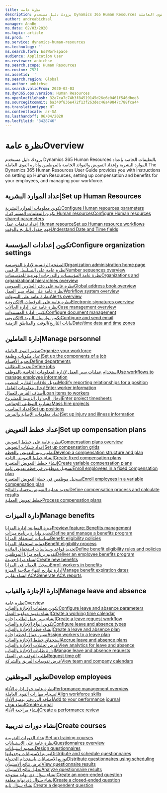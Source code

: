 ```yaml
---
title: نظرة عامة
description: يزودك دليل مستخدم Dynamics 365 Human Resources بالتعليمات الخاصة بإعداد الموارد البشرية وإعداد التعويض والفوائد الخاصة بالموظفين وإدارة القوى العاملة.
author: andreabichsel
manager: AnnBe
ms.date: 02/03/2020
ms.topic: article
ms.prod: ''
ms.service: dynamics-human-resources
ms.technology: ''
ms.search.form: EssWorkspace
audience: Application User
ms.reviewer: anbichse
ms.search.scope: Human Resources
ms.custom: 7521
ms.assetid: ''
ms.search.region: Global
ms.author: anbichse
ms.search.validFrom: 2020-02-03
ms.dyn365.ops.version: Human Resources
ms.openlocfilehash: 32a7ca7c74b3f84519145d26c6e0461f546dbee3
ms.sourcegitcommit: ba340f836e472f13f263dec46a49847c788fca44
ms.translationtype: HT
ms.contentlocale: ar-SA
ms.lasthandoff: 06/04/2020
ms.locfileid: "3428746"
---
```

# <a name="overview"></a><span data-ttu-id="a0047-103">نظرة عامة</span><span class="sxs-lookup"><span data-stu-id="a0047-103">Overview</span></span>

<span data-ttu-id="a0047-104">يزودك دليل مستخدم Dynamics 365 Human Resources بالتعليمات الخاصة بإعداد الموارد البشرية وإعداد التعويض والفوائد الخاصة بالموظفين وإدارة القوى العاملة.</span><span class="sxs-lookup"><span data-stu-id="a0047-104">The Dynamics 365 Human Resources User Guide provides you with instructions on setting up Human Resources, setting up compensation and benefits for your employees, and managing your workforce.</span></span>

## <a name="set-up-human-resources"></a><span data-ttu-id="a0047-105">إعداد الموارد البشرية</span><span class="sxs-lookup"><span data-stu-id="a0047-105">Set up Human Resources</span></span>

[<span data-ttu-id="a0047-106">تكوين معلومات الموارد البشرية</span><span class="sxs-lookup"><span data-stu-id="a0047-106">Configure Human resources parameters</span></span>](hr-setup-parameters.md)</br>
[<span data-ttu-id="a0047-107">تكوين المعلمات المشتركة لـ Human resources</span><span class="sxs-lookup"><span data-stu-id="a0047-107">Configure Human resources shared parameters</span></span>](hr-setup-shared-parameters.md)</br>
[<span data-ttu-id="a0047-108">إعداد تدفقات عمل Human resource</span><span class="sxs-lookup"><span data-stu-id="a0047-108">Set up Human resource workflows</span></span>](hr-setup-workflows.md)</br>
[<span data-ttu-id="a0047-109">فهم حقول التاريخ والوقت</span><span class="sxs-lookup"><span data-stu-id="a0047-109">Understand Date and Time fields</span></span>](hr-setup-date-time-fields.md)</br>

## <a name="configure-organization-settings"></a><span data-ttu-id="a0047-110">تكوين إعدادات المؤسسة</span><span class="sxs-lookup"><span data-stu-id="a0047-110">Configure organization settings</span></span>

[<span data-ttu-id="a0047-111">الصفحة الرئيسية لإدارة المؤسسة</span><span class="sxs-lookup"><span data-stu-id="a0047-111">Organization administration home page</span></span>](../fin-ops-core/fin-ops/organization-administration/organization-administration-home-page.md?toc=/dynamics365/human-resources/toc.json)</br>
[<span data-ttu-id="a0047-112">نظرة عامة على التسلسل الرقمي</span><span class="sxs-lookup"><span data-stu-id="a0047-112">Number sequences overview</span></span>](../fin-ops-core/fin-ops/organization-administration/number-sequence-overview.md?toc=/dynamics365/human-resources/toc.json)</br>
[<span data-ttu-id="a0047-113">نظرة عامة المؤسسات والتدرجات الهرمية للمؤسسات</span><span class="sxs-lookup"><span data-stu-id="a0047-113">Organizations and organizational hierarchies overview</span></span>](../fin-ops-core/fin-ops/organization-administration/organizations-organizational-hierarchies.md?toc=/dynamics365/human-resources/toc.json)</br>
[<span data-ttu-id="a0047-114">نظرة عامة على دفتر العناوين العمومي</span><span class="sxs-lookup"><span data-stu-id="a0047-114">Global address book overview</span></span>](../fin-ops-core/fin-ops/organization-administration/overview-global-address-book.md?toc=/dynamics365/human-resources/toc.json)</br>
[<span data-ttu-id="a0047-115">نظرة عامة على نظام سير العمل</span><span class="sxs-lookup"><span data-stu-id="a0047-115">Workflow system overview</span></span>](../fin-ops-core/fin-ops/organization-administration/overview-workflow-system.md?toc=/dynamics365/human-resources/toc.json)</br>
[<span data-ttu-id="a0047-116">نظرة عامة على التنبيهات</span><span class="sxs-lookup"><span data-stu-id="a0047-116">Alerts overview</span></span>](../fin-ops-core/fin-ops/get-started/alerts-overview.md?toc=/dynamics365/human-resources/toc.json)</br>
[<span data-ttu-id="a0047-117">نظرة عامة على التوقيعات الإلكترونية</span><span class="sxs-lookup"><span data-stu-id="a0047-117">Electronic signatures overview</span></span>](../fin-ops-core/fin-ops/organization-administration/electronic-signature-overview.md?toc=/dynamics365/human-resources/toc.json)</br>
[<span data-ttu-id="a0047-118">نظرة عامة على إدارة الحالات</span><span class="sxs-lookup"><span data-stu-id="a0047-118">Case management overview</span></span>](../fin-ops-core/fin-ops/organization-administration/cases.md?toc=/dynamics365/human-resources/toc.json)</br>
[<span data-ttu-id="a0047-119">تكوين إدارة المستندات</span><span class="sxs-lookup"><span data-stu-id="a0047-119">Configure document management</span></span>](../fin-ops-core/fin-ops/organization-administration/configure-document-management.md?toc=/dynamics365/human-resources/toc.json)</br>
[<span data-ttu-id="a0047-120">تكوين وإرسال البريد الإلكتروني</span><span class="sxs-lookup"><span data-stu-id="a0047-120">Configure and send email</span></span>](../fin-ops-core/fin-ops/organization-administration/configure-email.md?toc=/dynamics365/human-resources/toc.json)</br>
[<span data-ttu-id="a0047-121">بيانات التاريخ/الوقت والمناطق الزمنية</span><span class="sxs-lookup"><span data-stu-id="a0047-121">Date/time data and time zones</span></span>](../fin-ops-core/fin-ops/organization-administration/date-time-zones.md?toc=/dynamics365/human-resources/toc.json)</br>

## <a name="manage-personnel"></a><span data-ttu-id="a0047-122">إدارة العاملين</span><span class="sxs-lookup"><span data-stu-id="a0047-122">Manage personnel</span></span>

[<span data-ttu-id="a0047-123">تنظيم القوى العاملة</span><span class="sxs-lookup"><span data-stu-id="a0047-123">Organize your workforce</span></span>](hr-personnel-departments-jobs-positions.md)</br>
[<span data-ttu-id="a0047-124">إعداد مكونات وظيفة</span><span class="sxs-lookup"><span data-stu-id="a0047-124">Set up the components of a job</span></span>](hr-personnel-jobs.md)</br>
[<span data-ttu-id="a0047-125">تحديد الأقسام</span><span class="sxs-lookup"><span data-stu-id="a0047-125">Define departments</span></span>](hr-personnel-define-departments.md)</br>
[<span data-ttu-id="a0047-126">تحديد الوظائف</span><span class="sxs-lookup"><span data-stu-id="a0047-126">Define jobs</span></span>](hr-personnel-define-jobs.md)</br>
[<span data-ttu-id="a0047-127">استخدام عمليات سير العمل لإدارة المعلومات الخاصة بالموظف</span><span class="sxs-lookup"><span data-stu-id="a0047-127">Use workflows to manage employee information</span></span>](hr-workflow-manage-employee-information.md)</br>
[<span data-ttu-id="a0047-128">تعديل علاقات التقارير لمنصب</span><span class="sxs-lookup"><span data-stu-id="a0047-128">Modify reporting relationships for a position</span></span>](hr-personnel-modify-reporting-relationships-position.md)</br>
[<span data-ttu-id="a0047-129">إدخال معلومات العامل</span><span class="sxs-lookup"><span data-stu-id="a0047-129">Enter worker information</span></span>](hr-personnel-enter-worker-information.md)</br>
[<span data-ttu-id="a0047-130">أصناف القرض للعمال</span><span class="sxs-lookup"><span data-stu-id="a0047-130">Loan items to workers</span></span>](hr-personnel-loan-item-worker.md)</br>
[<span data-ttu-id="a0047-131">إدخال الجداول الزمنية للمشروع‬</span><span class="sxs-lookup"><span data-stu-id="a0047-131">Enter project timesheets</span></span>](hr-personnel-enter-project-timesheets.md)</br>
[<span data-ttu-id="a0047-132">مشاريع التوظيف الجماعي</span><span class="sxs-lookup"><span data-stu-id="a0047-132">Mass hire projects</span></span>](hr-personnel-mass-hire-projects.md)</br>
[<span data-ttu-id="a0047-133">إعداد المناصب</span><span class="sxs-lookup"><span data-stu-id="a0047-133">Set up positions</span></span>](hr-personnel-set-up-positions.md)</br>
[<span data-ttu-id="a0047-134">إعداد معلومات الإصابة والمرض</span><span class="sxs-lookup"><span data-stu-id="a0047-134">Set up injury and illness information</span></span>](hr-personnel-set-up-injury-illness-information.md)</br>

## <a name="set-up-compensation-plans"></a><span data-ttu-id="a0047-135">إعداد خطط التعويض</span><span class="sxs-lookup"><span data-stu-id="a0047-135">Set up compensation plans</span></span>

[<span data-ttu-id="a0047-136">نظرة عامة على خطط التعويض</span><span class="sxs-lookup"><span data-stu-id="a0047-136">Compensation plans overview</span></span>](hr-compensation-overview.md)</br>
[<span data-ttu-id="a0047-137">إعداد شبكات التعويض</span><span class="sxs-lookup"><span data-stu-id="a0047-137">Set up compensation grids</span></span>](hr-compensation-grids.md)</br>
[<span data-ttu-id="a0047-138">تطوير بنية التعويض والخطة</span><span class="sxs-lookup"><span data-stu-id="a0047-138">Develop a compensation structure and plan</span></span>](hr-compensation-structure.md)</br>
[<span data-ttu-id="a0047-139">إنشاء خطط التعويض الثابتة</span><span class="sxs-lookup"><span data-stu-id="a0047-139">Create fixed compensation plans</span></span>](hr-compensation-fixed-plans.md)</br>
[<span data-ttu-id="a0047-140">إنشاء خطط التعويض المتغيرة</span><span class="sxs-lookup"><span data-stu-id="a0047-140">Create variable compensation plans</span></span>](hr-compensation-variable-plans.md)</br>
[<span data-ttu-id="a0047-141">تسجيل موظفين في خطة تعويض ثابتة</span><span class="sxs-lookup"><span data-stu-id="a0047-141">Enroll employees in a fixed compensation plan</span></span>](hr-compensation-enroll-employees-fixed.md)</br>
[<span data-ttu-id="a0047-142">تسجيل موظفين في خطة التعويض المتغيرة</span><span class="sxs-lookup"><span data-stu-id="a0047-142">Enroll employees in a variable compensation plan</span></span>](hr-compensation-enroll-employees-variable.md)</br>
[<span data-ttu-id="a0047-143">تحديد عملية التعويض وحساب النتائج</span><span class="sxs-lookup"><span data-stu-id="a0047-143">Define compensation process and calculate results</span></span>](hr-compensation-define-process.md)</br>
[<span data-ttu-id="a0047-144">خطط تعويض العملية</span><span class="sxs-lookup"><span data-stu-id="a0047-144">Process compensation plans</span></span>](hr-compensation-process.md)</br>

## <a name="manage-benefits"></a><span data-ttu-id="a0047-145">إدارة الميزات</span><span class="sxs-lookup"><span data-stu-id="a0047-145">Manage benefits</span></span>

[<span data-ttu-id="a0047-146">ميزة المعاينة: إدارة المزايا</span><span class="sxs-lookup"><span data-stu-id="a0047-146">Preview feature: Benefits management</span></span>](hr-benefits-management-overview.md)</br>
[<span data-ttu-id="a0047-147">تحديد وإدارة برنامج ميزات</span><span class="sxs-lookup"><span data-stu-id="a0047-147">Define and manage a benefits program</span></span>](hr-benefits-manage-program.md)</br>
[<span data-ttu-id="a0047-148">سياسات استحقاق المزايا</span><span class="sxs-lookup"><span data-stu-id="a0047-148">Benefit eligibility policies</span></span>](hr-benefits-eligibility-policies.md)</br>
[<span data-ttu-id="a0047-149">عملية استحقاق المزايا</span><span class="sxs-lookup"><span data-stu-id="a0047-149">Benefit eligibility process</span></span>](hr-benefits-eligibility-process.md)</br>
[<span data-ttu-id="a0047-150">تحديد قواعد وسياسات استحقاق الفائدة</span><span class="sxs-lookup"><span data-stu-id="a0047-150">Define benefit eligibility rules and policies</span></span>](hr-benefits-define-eligibility-rules.md)</br>
[<span data-ttu-id="a0047-151">تقديم برنامج مزايا الموظفين</span><span class="sxs-lookup"><span data-stu-id="a0047-151">Deliver an employee benefits program</span></span>](hr-benefits-deliver-employee-benefits-program.md)</br>
[<span data-ttu-id="a0047-152">إنشاء مزايا جديدة</span><span class="sxs-lookup"><span data-stu-id="a0047-152">Create new benefits</span></span>](hr-benefits-create.md)</br>
[<span data-ttu-id="a0047-153">تسجيل العمال في المزايا</span><span class="sxs-lookup"><span data-stu-id="a0047-153">Enroll workers in benefits</span></span>](hr-benefits-enroll-workers.md)</br>
[<span data-ttu-id="a0047-154">إدارة تواريخ انتهاء صلاحية الميزة</span><span class="sxs-lookup"><span data-stu-id="a0047-154">Manage benefit expiration dates</span></span>](hr-benefits-expiration-dates.md)</br>
[<span data-ttu-id="a0047-155">إنشاء تقارير ACA</span><span class="sxs-lookup"><span data-stu-id="a0047-155">Generate ACA reports</span></span>](hr-benefits-aca-reports.md)</br>

## <a name="manage-leave-and-absence"></a><span data-ttu-id="a0047-156">إدارة الإجازة والغياب</span><span class="sxs-lookup"><span data-stu-id="a0047-156">Manage leave and absence</span></span>

[<span data-ttu-id="a0047-157">نظرة عامة</span><span class="sxs-lookup"><span data-stu-id="a0047-157">Overview</span></span>](hr-leave-and-absence-overview.md)</br>
[<span data-ttu-id="a0047-158">تكوين معلمات الإجازة والغياب</span><span class="sxs-lookup"><span data-stu-id="a0047-158">Configure leave and absence parameters</span></span>](hr-leave-and-absence-parameters.md)</br>
[<span data-ttu-id="a0047-159">إنشاء تقويم مواعيد العمل</span><span class="sxs-lookup"><span data-stu-id="a0047-159">Create a working time calendar</span></span>](hr-leave-and-absence-working-time-calendar.md)</br>
[<span data-ttu-id="a0047-160">إنشاء سير عمل لطلب إجازة</span><span class="sxs-lookup"><span data-stu-id="a0047-160">Create a leave request workflow</span></span>](hr-leave-and-absence-workflow.md)</br>
[<span data-ttu-id="a0047-161">تكوين أنواع الإجازة والغياب</span><span class="sxs-lookup"><span data-stu-id="a0047-161">Configure leave and absence types</span></span>](hr-leave-and-absence-types.md)</br>
[<span data-ttu-id="a0047-162">إنشاء خطة الإجازة والغياب</span><span class="sxs-lookup"><span data-stu-id="a0047-162">Create a leave and absence plan</span></span>](hr-leave-and-absence-plans.md)</br>
[<span data-ttu-id="a0047-163">تعيين عمال لخطة إجازة</span><span class="sxs-lookup"><span data-stu-id="a0047-163">Assign workers to a leave plan</span></span>](hr-leave-and-absence-enroll.md)</br>
[<span data-ttu-id="a0047-164">استحقاق خطط الإجازة والغياب</span><span class="sxs-lookup"><span data-stu-id="a0047-164">Accrue leave and absence plans</span></span>](hr-leave-and-absence-accrue.md)</br>
[<span data-ttu-id="a0047-165">عرض تحليلات الإجازة والغياب</span><span class="sxs-lookup"><span data-stu-id="a0047-165">View analytics for leave and absence</span></span>](hr-leave-and-absence-analytics.md)</br>
[<span data-ttu-id="a0047-166">إدارة طلبات الإجازة والغياب</span><span class="sxs-lookup"><span data-stu-id="a0047-166">Manage leave and absence requests</span></span>](hr-employee-self-service-manage-requests.md)</br>
[<span data-ttu-id="a0047-167">طلب التوقف عن العمل</span><span class="sxs-lookup"><span data-stu-id="a0047-167">Request time off</span></span>](hr-employee-self-service-request-time-off.md)</br>
[<span data-ttu-id="a0047-168">عرض تقويمات الفريق والشركة</span><span class="sxs-lookup"><span data-stu-id="a0047-168">View team and company calendars</span></span>](hr-employee-self-service-calendar.md)</br>

## <a name="develop-employees"></a><span data-ttu-id="a0047-169">تطوير الموظفين</span><span class="sxs-lookup"><span data-stu-id="a0047-169">Develop employees</span></span>

[<span data-ttu-id="a0047-170">نظرة عامة حول إدارة الأداء</span><span class="sxs-lookup"><span data-stu-id="a0047-170">Performance management overview</span></span>](hr-develop-performance-management-overview.md)</br>
[<span data-ttu-id="a0047-171">انسجام مهارات القوى العاملة</span><span class="sxs-lookup"><span data-stu-id="a0047-171">Align workforce skills</span></span>](hr-develop-skills.md)</br>
[<span data-ttu-id="a0047-172">أضافه إلى دفتر يومية الأداء</span><span class="sxs-lookup"><span data-stu-id="a0047-172">Add to your performance journal</span></span>](hr-develop-add-performance-journal.md)</br>
[<span data-ttu-id="a0047-173">إنشاء هدف</span><span class="sxs-lookup"><span data-stu-id="a0047-173">Create a goal</span></span>](hr-develop-create-goal.md)</br>
[<span data-ttu-id="a0047-174">إنشاء مراجعة الأداء</span><span class="sxs-lookup"><span data-stu-id="a0047-174">Create a performance review</span></span>](hr-develop-create-performance-review.md)</br>

## <a name="create-courses"></a><span data-ttu-id="a0047-175">إنشاء دورات تدريبية</span><span class="sxs-lookup"><span data-stu-id="a0047-175">Create courses</span></span>

[<span data-ttu-id="a0047-176">إعداد الدورات التدريبية</span><span class="sxs-lookup"><span data-stu-id="a0047-176">Set up training courses</span></span>](hr-learning-courses.md)</br>
[<span data-ttu-id="a0047-177">نظرة عامة على الاستبيانات</span><span class="sxs-lookup"><span data-stu-id="a0047-177">Questionnaires overview</span></span>](hr-learning-questionnaires.md)</br>
[<span data-ttu-id="a0047-178">تصميم استبيانات</span><span class="sxs-lookup"><span data-stu-id="a0047-178">Design questionnaires</span></span>](hr-learning-design-questionnaires.md)</br>
[<span data-ttu-id="a0047-179">توزيع الاستبيانات وجدولتها</span><span class="sxs-lookup"><span data-stu-id="a0047-179">Distribute and schedule questionnaires</span></span>](hr-learning-distribute-questionnaires.md)</br>
[<span data-ttu-id="a0047-180">توزيع الاستبيانات باستخدام الجدولة</span><span class="sxs-lookup"><span data-stu-id="a0047-180">Distribute questionnaires using scheduling</span></span>](hr-learning-distribute-questionnaires-scheduling.md)</br>
[<span data-ttu-id="a0047-181">عرض نتائج الاستبيان</span><span class="sxs-lookup"><span data-stu-id="a0047-181">View questionnaire results</span></span>](hr-learning-evaluate-questionnaire-results.md)</br>
[<span data-ttu-id="a0047-182">تحليل نتائج الاستبيان</span><span class="sxs-lookup"><span data-stu-id="a0047-182">Analyze questionnaire results</span></span>](hr-learning-analyze-questionnaire-results.md)</br>
[<span data-ttu-id="a0047-183">إنشاء سؤال ذي نهاية مفتوحة</span><span class="sxs-lookup"><span data-stu-id="a0047-183">Create an open-ended question</span></span>](hr-learning-create-open-ended-question.md)</br>
[<span data-ttu-id="a0047-184">إنشاء سؤال ذي نهاية مغلقة</span><span class="sxs-lookup"><span data-stu-id="a0047-184">Create a closed-ended question</span></span>](hr-learning-create-closed-ended-question.md)</br>
[<span data-ttu-id="a0047-185">إنشاء سؤال تابع</span><span class="sxs-lookup"><span data-stu-id="a0047-185">Create a dependent question</span></span>](hr-learning-depending-question.md)</br>



